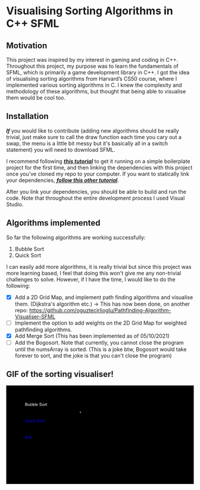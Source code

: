 # Visualising Sorting Algorithms in C++ SFML

## Motivation
This project was inspired by my interest in gaming and coding in C++. Throughout this project, my purpose was to learn the fundamentals of
SFML, which is primarily a game development library in C++. I got the idea of visualising sorting algorithms from Harvard’s CS50 course, where
I implemented various sorting algorithms in C. I knew the complexity and methodology of these algorithms, but thought that being able to visualise them
would be cool too.

## Installation
***If*** you would like to contribute (adding new algorithms should be really trivial, just make sure to call the draw function each time you
cary out a swap, the menu is a little bit messy but it's basically all in a switch statement) you will need to download SFML. 

I recommend following ***[this tutorial](https://youtu.be/YfMQyOw1zik)*** to get it running on a simple boilerplate project for the first time, and then linking the dependencies with this project once you've 
cloned my repo to your computer. 
If you want to statically link your dependencies, ***[follow this other tutorial](https://youtu.be/uc0RSR9i1tM)***.

After you link your dependencies, you should be able to build and run the code. Note that throughout the entire development process I used Visual Studio.

## Algorithms implemented
So far the following algorithms are working successfully:
1. Bubble Sort
2. Quick Sort

I can easily add more algorithms, it is really trivial but since this project was more learning based, I feel that doing this won't give me any non-trivial challenges to solve.
However, if I have the time, I would like to do the following:
- [X] Add a 2D Grid Map, and implement path finding algorithms and visualise them. (Dijkstra's algorithm etc.) -> This has now been done, on another repo: https://github.com/oguztecirlioglu/Pathfinding-Algorithm-Visualiser-SFML
- [ ] Implement the option to add weights on the 2D Grid Map for weighted pathfinding algorithms.
- [X] Add Merge Sort (This has been implemented as of 05/10/2021)
- [ ] Add the Bogosort. Note that currently, you cannot close the program until the numsArray is sorted. (This is a joke btw, Bogosort would take forever to sort, and the joke is that you can't close the program)

## GIF of the sorting visualiser!


![](sort-demonstration.gif)
